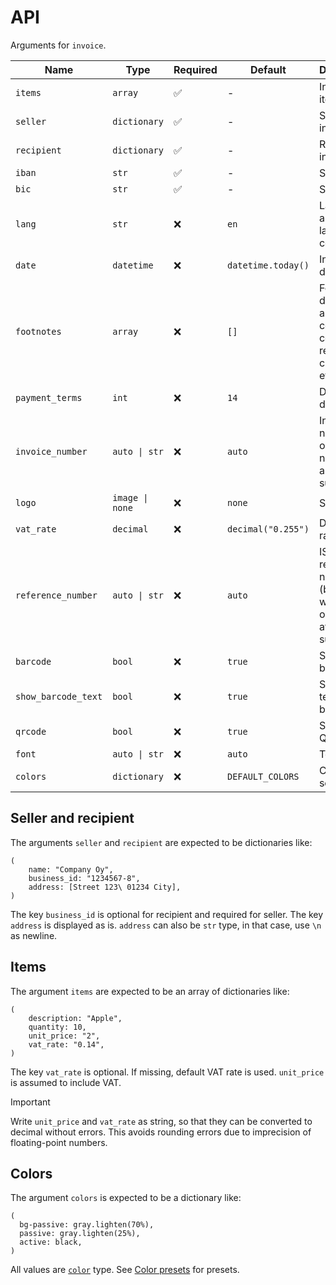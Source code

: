 # API

Arguments for `invoice`.

|Name|Type|Required|Default|Description|
|-|-|-|-|-|
|`items`|`array`|✅|-|Invoice items|
|`seller`|`dictionary`|✅|-|Seller information|
|`recipient`|`dictionary`|✅|-|Recipient information|
|`iban`|`str`|✅|-|Seller IBAN|
|`bic`|`str`|✅|-|Seller BIC|
|`lang`|`str`|❌|`en`|Language as ISO 639 language code|
|`date`|`datetime`|❌|`datetime.today()`|Invoice date|
|`footnotes`|`array`|❌|`[]`|Footnotes, displayed as is. Can contain contacts, reverse charge info, etc.|
|`payment_terms`|`int`|❌|`14`|Days to due date|
|`invoice_number`|`auto \| str`|❌|`auto`|Invoice number, only numbers are supported|
|`logo`|`image \| none`|❌|`none`|Seller logo|
|`vat_rate`|`decimal`|❌|`decimal("0.255")`|Default VAT rate|
|`reference_number`|`auto \| str`|❌|`auto`|ISO 11649 reference number (begins with RF, only digits after RF supported)|
|`barcode`|`bool`|❌|`true`|Show bank barcode|
|`show_barcode_text`|`bool`|❌|`true`|Show clear text above barcode|
|`qrcode`|`bool`|❌|`true`|Show EPC QR code|
|`font`|`auto \| str`|❌|`auto`|Text font|
|`colors`|`dictionary`|❌|`DEFAULT_COLORS`|Color settings|

## Seller and recipient

The arguments `seller` and `recipient` are expected to be dictionaries like:

```typst
(
    name: "Company Oy",
    business_id: "1234567-8",
    address: [Street 123\ 01234 City],
)
```

The key `business_id` is optional for recipient and required for seller.
The key `address` is displayed as is.
`address` can also be `str` type, in that case, use `\n` as newline.

## Items

The argument `items` are expected to be an array of dictionaries like:

```typst
(
    description: "Apple",
    quantity: 10,
    unit_price: "2",
    vat_rate: "0.14",
)
```

The key `vat_rate` is optional.
If missing, default VAT rate is used.
`unit_price` is assumed to include VAT.

> [!IMPORTANT]
> Write `unit_price` and `vat_rate` as string, so that they can be converted to decimal without errors.
> This avoids rounding errors due to imprecision of floating-point numbers.

## Colors

The argument `colors` is expected to be a dictionary like:

```typst
(
  bg-passive: gray.lighten(70%),
  passive: gray.lighten(25%),
  active: black,
)
```

All values are [`color`](https://typst.app/docs/reference/visualize/color/) type.
See [Color presets](./color_presets.md) for presets.
